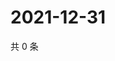 # 2021-12-31

共 0 条

<!-- BEGIN WEIBO -->
<!-- 最后更新时间 Fri Dec 31 2021 05:12:48 GMT+0800 (China Standard Time) -->

<!-- END WEIBO -->
